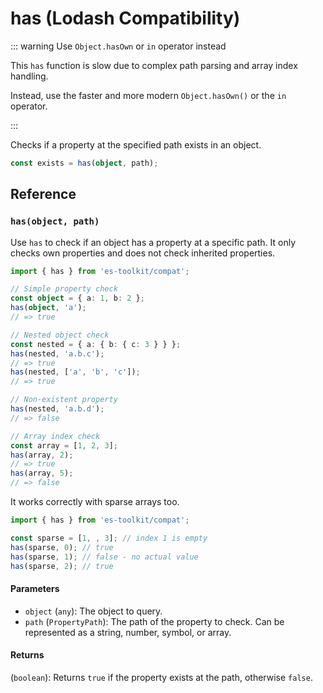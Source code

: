# has (Lodash Compatibility)

::: warning Use `Object.hasOwn` or `in` operator instead

This `has` function is slow due to complex path parsing and array index handling.

Instead, use the faster and more modern `Object.hasOwn()` or the `in` operator.

:::

Checks if a property at the specified path exists in an object.

```typescript
const exists = has(object, path);
```

## Reference

### `has(object, path)`

Use `has` to check if an object has a property at a specific path. It only checks own properties and does not check inherited properties.

```typescript
import { has } from 'es-toolkit/compat';

// Simple property check
const object = { a: 1, b: 2 };
has(object, 'a');
// => true

// Nested object check
const nested = { a: { b: { c: 3 } } };
has(nested, 'a.b.c');
// => true
has(nested, ['a', 'b', 'c']);
// => true

// Non-existent property
has(nested, 'a.b.d');
// => false

// Array index check
const array = [1, 2, 3];
has(array, 2);
// => true
has(array, 5);
// => false
```

It works correctly with sparse arrays too.

```typescript
import { has } from 'es-toolkit/compat';

const sparse = [1, , 3]; // index 1 is empty
has(sparse, 0); // true
has(sparse, 1); // false - no actual value
has(sparse, 2); // true
```

#### Parameters

- `object` (`any`): The object to query.
- `path` (`PropertyPath`): The path of the property to check. Can be represented as a string, number, symbol, or array.

#### Returns

(`boolean`): Returns `true` if the property exists at the path, otherwise `false`.
